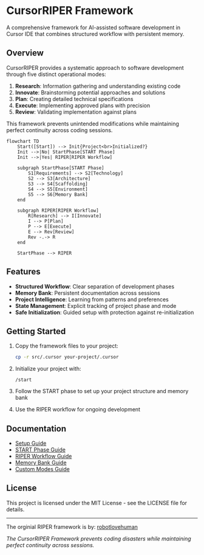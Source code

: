 # CursorRIPER Framework 

A comprehensive framework for AI-assisted software development in Cursor IDE that combines structured workflow with persistent memory.

## Overview

CursorRIPER provides a systematic approach to software development through five distinct operational modes:

1. **Research**: Information gathering and understanding existing code
2. **Innovate**: Brainstorming potential approaches and solutions
3. **Plan**: Creating detailed technical specifications
4. **Execute**: Implementing approved plans with precision
5. **Review**: Validating implementation against plans

This framework prevents unintended modifications while maintaining perfect continuity across coding sessions.

```mermaid
flowchart TD
    Start([Start]) --> Init{Project<br>Initialized?}
    Init -->|No| StartPhase[START Phase]
    Init -->|Yes| RIPER[RIPER Workflow]
    
    subgraph StartPhase[START Phase]
        S1[Requirements] --> S2[Technology]
        S2 --> S3[Architecture]
        S3 --> S4[Scaffolding]
        S4 --> S5[Environment]
        S5 --> S6[Memory Bank]
    end
    
    subgraph RIPER[RIPER Workflow]
        R[Research] --> I[Innovate]
        I --> P[Plan]
        P --> E[Execute]
        E --> Rev[Review]
        Rev -.-> R
    end
    
    StartPhase --> RIPER
```

## Features

- **Structured Workflow**: Clear separation of development phases
- **Memory Bank**: Persistent documentation across sessions
- **Project Intelligence**: Learning from patterns and preferences
- **State Management**: Explicit tracking of project phase and mode
- **Safe Initialization**: Guided setup with protection against re-initialization

## Getting Started

1. Copy the framework files to your project:
   ```bash
   cp -r src/.cursor your-project/.cursor
   ```

2. Initialize your project with:
   ```
   /start
   ```

3. Follow the START phase to set up your project structure and memory bank

4. Use the RIPER workflow for ongoing development

## Documentation

- [Setup Guide](docs/setup-guide.md)
- [START Phase Guide](docs/start-phase-guide.md)
- [RIPER Workflow Guide](docs/riper-workflow-guide.md)
- [Memory Bank Guide](docs/memory-bank-guide.md)
- [Custom Modes Guide](docs/custom-modes-guide.md)

## License

This project is licensed under the MIT License - see the LICENSE file for details.

---
The orginial RIPER framework is by: [robotlovehuman](https://github.com/robotlovehuman)

*The CursorRIPER Framework prevents coding disasters while maintaining perfect continuity across sessions.*
